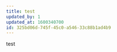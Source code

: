```yaml
---
title: test
updated_by: 1
updated_at: 1600340700
id: 325bd06d-745f-45c0-a546-33c88b1ad4b9
---
```

test